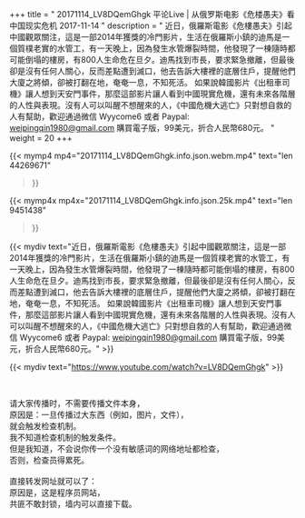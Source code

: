 +++
title = " 20171114_LV8DQemGhgk 平论Live | 从俄罗斯电影《危楼愚夫》看中国现实危机 2017-11-14 "
description = " 近日，俄羅斯電影《危樓愚夫》引起中國觀眾關注，這是一部2014年獲獎的冷門影片，生活在俄羅斯小鎮的迪馬是一個質樸老實的水管工，有一天晚上，因為發生水管爆裂時間，他發現了一棟隨時都可能倒塌的樓房，有800人生命危在旦夕。迪馬找到市長，要求緊急撤離，但最後卻是沒有任何人關心，反而差點遭到滅口，他去告訴大樓裡的底層住戶，提醒他們大廈之將傾，卻被打翻在地，奄奄一息，不知死活。 如果說韓國影片《出租車司機》讓人想到天安門事件，那麼這部影片讓人看到中國現實危機，還有未來各階層的人性與表現。沒有人可以叫醒不想醒來的人，《中國危機大逃亡》只對想自救的人有幫助，歡迎通過微信 Wyycome6 或者 Paypal: weipingqin1980@gmail.com 購買電子版，99美元，折合人民幣680元。 "
weight = 20
+++

{{< mymp4 mp4="20171114_LV8DQemGhgk.info.json.webm.mp4" 
text="len 44269671"
>}}

{{< mymp4x  mp4x="20171114_LV8DQemGhgk.info.json.25k.mp4"
text="len 9451438"
>}}


{{< mydiv text="近日，俄羅斯電影《危樓愚夫》引起中國觀眾關注，這是一部2014年獲獎的冷門影片，生活在俄羅斯小鎮的迪馬是一個質樸老實的水管工，有一天晚上，因為發生水管爆裂時間，他發現了一棟隨時都可能倒塌的樓房，有800人生命危在旦夕。迪馬找到市長，要求緊急撤離，但最後卻是沒有任何人關心，反而差點遭到滅口，他去告訴大樓裡的底層住戶，提醒他們大廈之將傾，卻被打翻在地，奄奄一息，不知死活。 如果說韓國影片《出租車司機》讓人想到天安門事件，那麼這部影片讓人看到中國現實危機，還有未來各階層的人性與表現。沒有人可以叫醒不想醒來的人，《中國危機大逃亡》只對想自救的人有幫助，歡迎通過微信 Wyycome6 或者 Paypal: weipingqin1980@gmail.com 購買電子版，99美元，折合人民幣680元。" >}}
<br>

{{< mydiv text="https://www.youtube.com/watch?v=LV8DQemGhgk" >}}


<br>

请大家传播时，不需要传播文件本身，<br>
原因是：一旦传播过大东西（例如，图片，文件），<br>
就会触发检查机制。<br>
我不知道检查机制的触发条件。<br>
但是我知道，不会说你传一个没有敏感词的网络地址都检查，<br>
否则，检查员得累死。<br><br>
直接转发网址就可以了：<br>
原因是，这是程序员网站，<br>
共匪不敢封锁，墙内可以直接下载。


